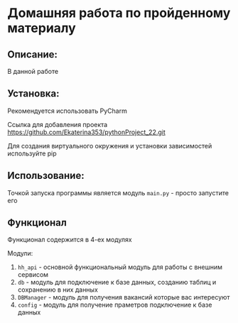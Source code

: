 # Домашняя работа по пройденному материалу

## Описание:

В данной работе 

## Установка:

Рекомендуется использовать PyCharm

Ссылка для добавления проекта
https://github.com/Ekaterina353/pythonProject_22.git

Для создания виртуального окружения и установки зависимостей используйте pip


## Использование:

Точкой запуска программы является модуль `main.py` - просто запустите его

## Функционал

Функционал содержится в 4-ех модулях

Модули:
1. `hh_api` - основной функциональный модуль для работы с внешним сервисом
2. `db` - модуль для подключение к базе данных, созданию таблиц и сохранению в них данных
3. `DBManager` - модуль для получения вакансий которые вас интересуют
4. `config` - модуль для получение праметров подключение к базе данных

